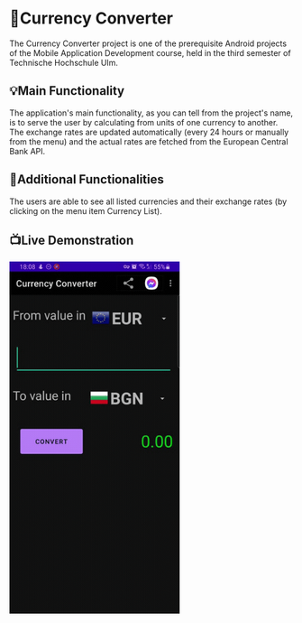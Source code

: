 # 💱Currency Converter

The Currency Converter project is one of the prerequisite Android projects of the Mobile Application Development course, held in the third semester of Technische Hochschule Ulm.

## 💡Main Functionality 
The application's main functionality, as you can tell from the project's name, is to serve the user by calculating from units of one currency to another. The exchange rates are updated automatically (every 24 hours or manually from the menu) and the actual rates are fetched from the European Central Bank API.

## 📲Additional Functionalities
The users are able to see all listed currencies and their exchange rates (by clicking on the menu item Currency List).

## 📺Live Demonstration
<img src="demo1.gif" style="width:60%" alt="An image displaying a life demonstration of the application">
